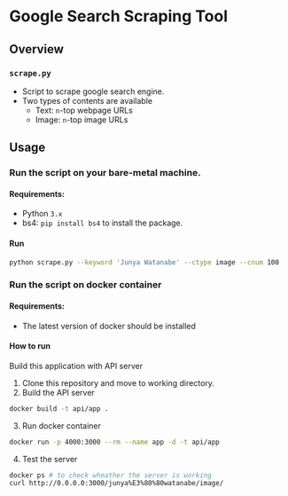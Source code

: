 # Google Search Scraping Tool
## Overview

### `scrape.py`
- Script to scrape google search engine.
- Two types of contents are available
    - Text: `n`-top webpage URLs
    - Image: `n`-top image URLs

## Usage

### Run the script on your bare-metal machine.
#### Requirements:
- Python `3.x`
- bs4: `pip install bs4` to install the package.

#### Run
```bash
python scrape.py --keyword 'Junya Watanabe' --ctype image --cnum 100
```
### Run the script on docker container

#### Requirements:
- The latest version of docker should be installed

#### How to run
Build this application with API server

1. Clone this repository and move to working directory.
2. Build the API server
```bash
docker build -t api/app .
```
3. Run docker container
```bash
docker run -p 4000:3000 --rm --name app -d -t api/app
```
4. Test the server
```bash
docker ps # to check wheather the server is working
curl http://0.0.0.0:3000/junya%E3%80%80watanabe/image/
```
